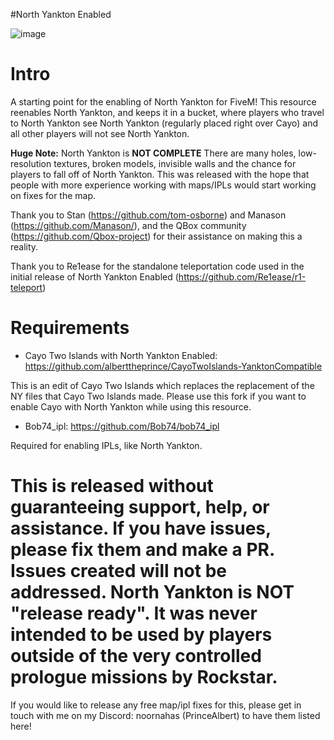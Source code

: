 #North Yankton Enabled

![image](https://github.com/alberttheprince/NorthYankton/assets/85725579/a89131a1-89cb-46ce-b46c-45a5d71ab848)

# Intro

A starting point for the enabling of North Yankton for FiveM! This resource reenables North Yankton, and keeps it in a bucket, where players who travel to North Yankton see North Yankton (regularly placed right over Cayo) and all other players will not see North Yankton.

**Huge Note:** North Yankton is **NOT COMPLETE** There are many holes, low-resolution textures, broken models, invisible walls and the chance for players to fall off of North Yankton. This was released with the hope that people with more experience working with maps/IPLs would start working on fixes for the map.

Thank you to Stan (https://github.com/tom-osborne) and Manason (https://github.com/Manason/), and the QBox community (https://github.com/Qbox-project) for their assistance on making this a reality. 

Thank you to Re1ease for the standalone teleportation code used in the initial release of North Yankton Enabled (https://github.com/Re1ease/r1-teleport)

 # Requirements

- Cayo Two Islands with North Yankton Enabled:  https://github.com/alberttheprince/CayoTwoIslands-YanktonCompatible

This is an edit of Cayo Two Islands which replaces the replacement of the NY files that Cayo Two Islands made. Please use this fork if you want to enable Cayo with North Yankton while using this resource.

- Bob74_ipl: https://github.com/Bob74/bob74_ipl

Required for enabling IPLs, like North Yankton.

# This is released without guaranteeing support, help, or assistance. If you have issues, please fix them and make a PR. Issues created will not be addressed. North Yankton is NOT "release ready". It was never intended to be used by players outside of the very controlled prologue missions by Rockstar. 

If you would like to release any free map/ipl fixes for this, please get in touch with me on my Discord: noornahas (PrinceAlbert) to have them listed here!
